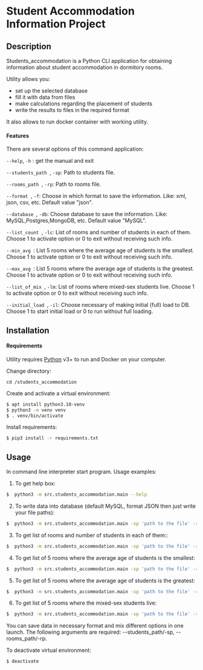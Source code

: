 # Student Accommodation Information Project

## Description

Students_accommodation is a Python CLI application for obtaining information about student accommodation in dormitory rooms.

Utility allows you:
 - set up the selected database
 - fill it with data from files
 - make calculations regarding the placement of students
 - write the results to files in the required format

It also allows to run docker container with working utility.

#### Features

There are several options of this command application:

```--help```, ```-h``` : get the manual and exit

```--students_path ```, ```-sp```: Path to students file.

```--rooms_path ```, ```-rp```: Path to rooms file.

```--format ```, ```-f```: Choose in which format to save the information. Like: xml, json, csv, etc. Default value "json".

```--database ```, ```-db```: Choose database to save the information. Like: MySQL,Postgres,MongoDB, etc. Default value "MySQL".

```--list_count ```, ```-lc```: List of rooms and number of students in each of them. Choose 1 to activate option or 0 to exit without receiving such info.

```--min_avg ```: List 5 rooms where the average age of students is the smallest. Choose 1 to activate option or 0 to exit without receiving such info.

```--max_avg ```: List 5 rooms where the average age of students is the greatest. Choose 1 to activate option or 0 to exit without receiving such info.

```--list_of_mix ```, ```-lm```: List of rooms where mixed-sex students live. Choose 1 to activate option or 0 to exit without receiving such info.

```--initial_load ```, ```-il```: Choose necessary of making initial (full) load to DB. Choose 1 to start initial load or 0 to run without full loading.

## Installation
#### Requirements
Utility requires [Python](https://www.python.org/downloads/)  v3+ to run and Docker on your computer.

Change directory:
```commandline
cd /students_accommodation
```

Create and activate a virtual environment:
```sh
$ apt install python3.10-venv
$ python3 -m venv venv
$ . venv/bin/activate
```

Install requirements:
```sh
$ pip3 install -r requirements.txt
```

## Usage

In command line interpreter start program.
Usage examples:

1) To get help box:

```sh
$  python3 -m src.students_accommodation.main --help
```

2) To write data into database (default MySQL, format JSON then just write your file paths):

```sh
$  python3 -m src.students_accommodation.main -sp 'path to the file' -rp 'path to the file' --format 'xml' --database 'Postgres'
```

3) To get list of rooms and number of students in each of them::

```sh
$  python3 -m src.students_accommodation.main -sp 'path to the file' -rp 'path to the file' -lc 1
```

4) To get list of 5 rooms where the average age of students is the smallest:

```sh
$  python3 -m src.students_accommodation.main -sp 'path to the file' -rp 'path to the file' --min_avg 1
```

5) To get list of 5 rooms where the average age of students is the greatest:

```sh
$  python3 -m src.students_accommodation.main -sp 'path to the file' -rp 'path to the file' --max_avg 1
```

6) To get list of 5 rooms where the mixed-sex students live:

```sh
$  python3 -m src.students_accommodation.main -sp 'path to the file' -rp 'path to the file' -lm 1
```

You can save data in necessary format and mix different options in one launch. The following arguments are required: --students_path/-sp, --rooms_path/-rp.

To deactivate virtual environment:
```sh
$ deactivate
```

